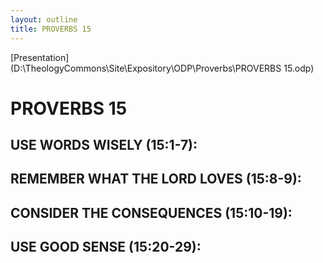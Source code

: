 ```yaml
---
layout: outline
title: PROVERBS 15
---
```

[Presentation](D:\TheologyCommons\Site\Expository\ODP\Proverbs\PROVERBS 15.odp)
# PROVERBS 15
##  USE WORDS WISELY (15:1-7): 
##  REMEMBER WHAT THE LORD LOVES (15:8-9): 
##  CONSIDER THE CONSEQUENCES (15:10-19): 
##  USE GOOD SENSE (15:20-29): 
